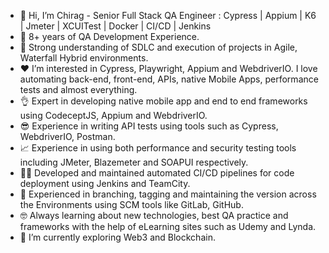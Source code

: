 - 👋 Hi, I’m Chirag - Senior Full Stack QA Engineer : Cypress | Appium | K6 | Jmeter | XCUITest | Docker | CI/CD | Jenkins
- 💼 8+ years of QA Development Experience.
- 💪 Strong understanding of SDLC and execution of projects in Agile, Waterfall Hybrid environments.
- ❤️ I’m interested in Cypress, Playwright, Appium and WebdriverIO. I love automating back-end, front-end, APIs, native Mobile Apps, performance tests and almost everything.
- 👌 Expert in developing native mobile app and end to end frameworks using CodeceptJS, Appium and WebdriverIO.
- 😎 Experience in writing API tests using tools such as Cypress, WebdriverIO, Postman.
- 📈 Experience in using both performance and security testing tools including JMeter, Blazemeter and SOAPUI respectively.
- 👨‍💻 Developed and maintained automated CI/CD pipelines for code deployment using Jenkins and TeamCity.
- 🌱 Experienced in branching, tagging and maintaining the version across the Environments using SCM tools like GitLab, GitHub.
- 🤓 Always learning about new technologies, best QA practice and frameworks with the help of eLearning sites such as Udemy and Lynda.
- 🚀 I’m currently exploring Web3 and Blockchain.
